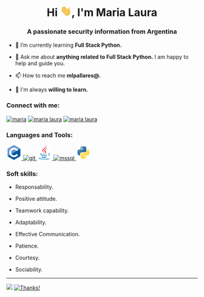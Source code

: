 

<h1 align="center">Hi <img src="https://raw.githubusercontent.com/parth-27/parth-27/master/Hi.gif" width="30px">, I'm Maria Laura</h1>
<h3 align="center">A passionate security information from Argentina</h3>


- 🌱 I’m currently learning **Full Stack Python.**

- 💬 Ask me about **anything related to Full Stack Python.** I am happy to help and guide you.

- 📫 How to reach me **mlpallares@.**

- :book: I'm always **willing to learn.**

<h3 align="left">Connect with me:</h3>
<p align="left">
<a href="https://twitter.com/Mialali?s=20" target="blank"><img align="center" src="https://raw.githubusercontent.com/rahuldkjain/github-profile-readme-generator/master/src/images/icons/Social/twitter.svg" alt="maria" height="30" width="40" /></a>
<a href="https://linkedin.com/in/maria-laura-pallares-2a00b6191" target="blank"><img align="center" src="https://raw.githubusercontent.com/rahuldkjain/github-profile-readme-generator/master/src/images/icons/Social/linked-in-alt.svg" alt="maria laura" height="30" width="40" /></a>
<a href="https://facebook.com/maria.l.pallarestinti" target="blank"><img align="center" src="https://raw.githubusercontent.com/rahuldkjain/github-profile-readme-generator/master/src/images/icons/Social/facebook.svg" alt="maria laura" height="30" width="40" /></a>
</p>

<h3 align="left">Languages and Tools:</h3>
<p align="left"> <a href="https://www.cprogramming.com/" target="_blank"> <img src="https://raw.githubusercontent.com/devicons/devicon/master/icons/c/c-original.svg" alt="c" width="40" height="40"/> </a> <a href="https://git-scm.com/" target="_blank"> <img src="https://www.vectorlogo.zone/logos/git-scm/git-scm-icon.svg" alt="git" width="40" height="40"/> </a> <a href="https://www.java.com" target="_blank"> <img src="https://raw.githubusercontent.com/devicons/devicon/master/icons/java/java-original.svg" alt="java" width="40" height="40"/> </a> <a href="https://www.microsoft.com/en-us/sql-server" target="_blank"> <img src="https://www.svgrepo.com/show/303229/microsoft-sql-server-logo.svg" alt="mssql" width="40" height="40"/> </a> <a href="https://www.python.org" target="_blank"> <img src="https://raw.githubusercontent.com/devicons/devicon/master/icons/python/python-original.svg" alt="python" width="40" height="40"/> </a> </p>

<h3 align="left">Soft skills:</h3>

-  Responsability.

-  Positive attitude.

-  Teamwork capability.    

-  Adaptability.

-  Effective Communication.

-  Patience.

-  Courtesy.

-  Sociability.

---

<img src="https://komarev.com/ghpvc/?username=mlpallaresxD&color=blue">  [![Thanks!](https://img.shields.io/badge/Thanks%20for%20visiting-!-blue.svg)](https://verma-anushka.github.io/mlpallares/)
